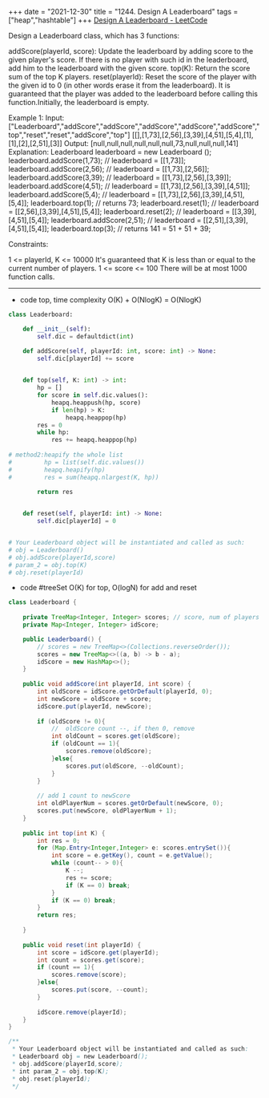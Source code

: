 +++ 
date = "2021-12-30"
title = "1244. Design A Leaderboard"
tags = ["heap","hashtable"]
+++
[Design A Leaderboard - LeetCode](https://leetcode.com/problems/design-a-leaderboard/)

Design a Leaderboard class, which has 3 functions:

 addScore(playerId, score): Update the leaderboard by adding score to the given player's score. If there is no player with such id in the leaderboard, add him to the leaderboard with the given score.
 top(K): Return the score sum of the top K players.
 reset(playerId): Reset the score of the player with the given id to 0 (in other words erase it from the leaderboard). It is guaranteed that the player was added to the leaderboard before calling this function.Initially, the leaderboard is empty.
 
Example 1:
Input:  ["Leaderboard","addScore","addScore","addScore","addScore","addScore","top","reset","reset","addScore","top"] [[],[1,73],[2,56],[3,39],[4,51],[5,4],[1],[1],[2],[2,51],[3]] Output:  [null,null,null,null,null,null,73,null,null,null,141] Explanation:  Leaderboard leaderboard = new Leaderboard (); leaderboard.addScore(1,73); // leaderboard = [[1,73]]; leaderboard.addScore(2,56); // leaderboard = [[1,73],[2,56]]; leaderboard.addScore(3,39); // leaderboard = [[1,73],[2,56],[3,39]]; leaderboard.addScore(4,51); // leaderboard = [[1,73],[2,56],[3,39],[4,51]]; leaderboard.addScore(5,4); // leaderboard = [[1,73],[2,56],[3,39],[4,51],[5,4]]; leaderboard.top(1); // returns 73; leaderboard.reset(1); // leaderboard = [[2,56],[3,39],[4,51],[5,4]]; leaderboard.reset(2); // leaderboard = [[3,39],[4,51],[5,4]]; leaderboard.addScore(2,51); // leaderboard = [[2,51],[3,39],[4,51],[5,4]]; leaderboard.top(3); // returns 141 = 51 + 51 + 39; 
 
Constraints:

 1 <= playerId, K <= 10000
 It's guaranteed that K is less than or equal to the current number of players.
 1 <= score <= 100
 There will be at most 1000 function calls.

---
- code top, time complexity  O(K) + O(NlogK) = O(NlogK)
```py
class Leaderboard:

    def __init__(self):
        self.dic = defaultdict(int)

    def addScore(self, playerId: int, score: int) -> None:
        self.dic[playerId] += score
        

    def top(self, K: int) -> int:
        hp = []
        for score in self.dic.values():
            heapq.heappush(hp, score)
            if len(hp) > K:
                heapq.heappop(hp)
        res = 0
        while hp:
            res += heapq.heappop(hp)
            
# method2:heapify the whole list
#         hp = list(self.dic.values())
#         heapq.heapify(hp)
#         res = sum(heapq.nlargest(K, hp))

        return res
            

    def reset(self, playerId: int) -> None:
        self.dic[playerId] = 0


# Your Leaderboard object will be instantiated and called as such:
# obj = Leaderboard()
# obj.addScore(playerId,score)
# param_2 = obj.top(K)
# obj.reset(playerId)
```
- code #treeSet  O(K) for top, O(logN) for add and reset
```java
class Leaderboard {
    
    private TreeMap<Integer, Integer> scores; // score, num of players who has this score
    private Map<Integer, Integer> idScore;

    public Leaderboard() {
        // scores = new TreeMap<>(Collections.reverseOrder());
        scores = new TreeMap<>((a, b) -> b - a);
        idScore = new HashMap<>();
    }
    
    public void addScore(int playerId, int score) {
        int oldScore = idScore.getOrDefault(playerId, 0);
        int newScore = oldScore + score;
        idScore.put(playerId, newScore);
        
        if (oldScore != 0){
            //  oldScore count --, if then 0, remove
            int oldCount = scores.get(oldScore);
            if (oldCount == 1){
                scores.remove(oldScore);
            }else{
                scores.put(oldScore, --oldCount);
            }
        }
        
        // add 1 count to newScore
        int oldPlayerNum = scores.getOrDefault(newScore, 0);
        scores.put(newScore, oldPlayerNum + 1);
    }
    
    public int top(int K) {
        int res = 0;
        for (Map.Entry<Integer,Integer> e: scores.entrySet()){
            int score = e.getKey(), count = e.getValue();
            while (count-- > 0){
                K --;
                res += score;
                if (K == 0) break;
            }
            if (K == 0) break;
        }
        return res;
        
    }
    
    public void reset(int playerId) {
        int score = idScore.get(playerId);
        int count = scores.get(score);
        if (count == 1){
            scores.remove(score);
        }else{
            scores.put(score, --count);
        }
        
        idScore.remove(playerId);
    }
}

/**
 * Your Leaderboard object will be instantiated and called as such:
 * Leaderboard obj = new Leaderboard();
 * obj.addScore(playerId,score);
 * int param_2 = obj.top(K);
 * obj.reset(playerId);
 */
```
